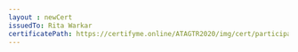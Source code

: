 ```yaml
--- 
layout : newCert 
issuedTo: Rita Warkar 
certificatePath: https://certifyme.online/ATAGTR2020/img/cert/participant/RitaWarkar_0a3a1.png
--- 
```

